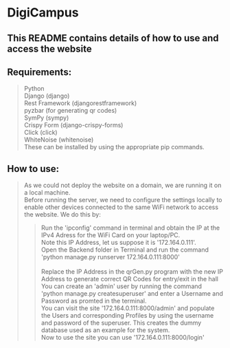 # DigiCampus

## This README contains details of how to use and access the website
## Requirements:
> Python <br>
> Django (django)<br>
> Rest Framework (djangorestframework)<br>
> pyzbar (for generating qr codes) <br>
> SymPy (sympy)<br>
> Crispy Form (django-crispy-forms)<br>
> Click (click)<br>
> WhiteNoise (whitenoise)<br>
These can be installed by using the appropriate pip commands.
## How to use:
> As we could not deploy the website on a domain, we are running it on a local machine. <br>
> Before running the server, we need to configure the settings locally to enable other devices connected to the same WiFi network to access the website. We do this by: <br>
> > Run the 'ipconfig' command in terminal and obtain the IP at the IPv4 Adress for the WiFi Card on your laptop/PC.<br>
> > Note this IP Address, let us suppose it is '172.164.0.111'.<br>
> Open the Backend folder in Terminal and run the command 'python manage.py runserver 172.164.0.111:8000' <br>\
> Replace the IP Address in the qrGen.py program with the new IP Address to generate correct QR Codes for entry/exit in the hall
> You can create an 'admin' user by running the command 'python manage.py createsuperuser' and enter a Username and Password as promted in the terminal.<br>
> You can visit the site '172.164.0.111:8000/admin' and populate the Users and corresponding Profiles by using the username and password of the superuser. This creates the dummy database used as an example for the system.<br>
> Now to use the site you can use '172.164.0.111:8000/login'
